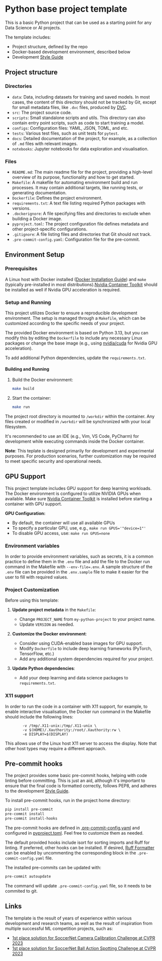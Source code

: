 # Python base project template

This is a basic Python project that can be used as a starting point for any
Data Science or AI projects.

The template includes:

- Project structure, defined by the repo
- Docker-based development environment, described below
- Development [Style Guide](GUIDE.md)

## Project structure

### Directories

* `data`: Data, including datasets for training and saved models. In most cases, the content of this directory should not be tracked by Git, except for small metadata files, like `.dvc` files, produced by [DVC](https://dvc.org/doc).
* `src`: The project source code.
* `scripts`: Small standalone scripts and utils. This directory can also contain entry point scripts, such as code to start training a model.
* `configs`: Configuration files: YAML, JSON, TOML, and etc.
* `tests`: Various test files, such as unit tests for `pytest`.
* `docs`: Detailed documentation of the project, for example, as a collection of `.md` files with relevant images.
* `notebooks`: Jupyter notebooks for data exploration and visualisation.

### Files

* `README.md`: The main readme file for the project, providing a high-level overview of its purpose, functionality and how to get started.
* `Makefile`: A makefile for automating environment build and run processes. It may contain additional targets, like running tests, or generating documentation.
* `Dockerfile`: Defines the project environment.
* `requirements.txt`: A text file listing required Python packages with versions.
* `.dockerignore`: A file specifying files and directories to exclude when building a Docker image.
* `pyproject.toml`: The project configuration file defines metadata and other project-specific configurations.
* `.gitignore`: A file listing files and directories that Git should not track.
* `.pre-commit-config.yaml`: Configuration file for the pre-commit.

## Environment Setup

### Prerequisites
A Linux host with Docker installed ([Docker Installation Guide](https://docs.docker.com/engine/install/)) and `make` (typically pre-installed in most distributions).[Nvidia Container Toolkit](https://github.com/NVIDIA/nvidia-container-toolkit) should be installed as well if Nvidia GPU acceleration is required.

### Setup and Running

This project utilizes Docker to ensure a reproducible development environment.
The setup is managed through a `Makefile`, which can be customized according to
the specific needs of your project.

The provided Docker environment is based on Python 3.13, but you can modify this
by editing the `Dockerfile` to include any necessary Linux packages or change
the base image (e.g., using [nvidia/cuda](https://hub.docker.com/r/nvidia/cuda/) for Nvidia GPU acceleration).

To add additional Python dependencies, update the `requirements.txt`.

#### Building and Running

1. Build the Docker environment:
    ```bash
    make build
    ```

2. Start the container:
    ```bash
    make run
    ```

The project root directory is mounted to `/workdir` within the container. Any files created
or modified in `/workdir` will be synchronized with your local filesystem.

It's recommended to use an IDE (e.g., Vim, VS Code, PyCharm) for development while executing commands inside the Docker container.

**Note**: This teplate is designed primarily for development and experimental purposes.
For production scenarios, further customization may be required to meet specific
security and operational needs.

## GPU Support

This project template includes GPU support for deep learning workloads. The Docker environment is configured to utilize NVIDIA GPUs when available. Make sure [Nvidia Container Toolkit](https://github.com/NVIDIA/nvidia-container-toolkit) is installed before starting a container with GPU support.

**GPU Configuration:**
- By default, the container will use all available GPUs
- To specify a particular GPU, use, e.g., `make run GPUS='"device=1"'`
- To disable GPU access, use: `make run GPUS=none`

### Environment variables

In order to provide environment variables, such as secrets, it is a common practice to define them in the `.env` file and add the file to the Docker run command in the Makefile with `--env-file=.env`. A sample structure of the `.env` file can be provided in the `.env.sample` file to make it easier for the user to fill with required values.

### Project Customization

Before using this template:

1. **Update project metadata** in the `Makefile`:
   - Change `PROJECT_NAME` from `my-python-project` to your project name.
   - Update `VERSION` as needed.

2. **Customize the Docker environment**:
   - Consider using CUDA-enabled base images for GPU support.
   - Modify `Dockerfile` to include deep learning frameworks (PyTorch, TensorFlow, etc.)
   - Add any additional system dependencies required for your project.

3. **Update Python dependencies**:
   - Add your deep learning and data science packages to `requirements.txt`.

### X11 support

In order to run the code in a container with X11 support, for example, to enable interactive visualisation, the Docker run command in the Makefile should include the following lines:

```
        -v /tmp/.X11-unix:/tmp/.X11-unix \
        -v $(HOME)/.Xauthority:/root/.Xauthority:rw \
        -e DISPLAY=$(DISPLAY)
```

This allows use of the Linux host X11 server to access the display. Note that other host types may require a different approach.

## Pre-commit hooks

The project provides some basic pre-commit hooks, helping with code linting before committing. This is just an aid, although it's important to ensure that the final code is formatted correctly, follows PEP8, and adheres to the development [Style Guide](GUIDE.md).

To install pre-commit hooks, run in the project home directory:
```bash
pip install pre-commit
pre-commit install
pre-commit install-hooks
```

The pre-commit hooks are defined in [.pre-commit-config.yaml](.pre-commit-config.yaml) and configured in [pyproject.toml](pyproject.toml). Feel free to customize them as needed.

The default provided hooks include isort for sorting imports and Ruff for linting. If preferred, other hooks can be installed. If desired, [Ruff Formatter](https://docs.astral.sh/ruff/formatter/) can be enabled by uncommenting the corresponding block in the `.pre-commit-config.yaml` file.

The installed pre-commits can be updated with:

```bash
pre-commit autoupdate
```

The command will update `.pre-commit-config.yaml` file, so it needs to be commited to git.

## Links

The template is the result of years of experience within various development and research teams, as well as the result of inspiration from multiple successful ML competition projects, such as:
* [1st place solution for SoccerNet Camera Calibration Challenge at CVPR 2023](https://github.com/NikolasEnt/soccernet-calibration-sportlight)
* [1st place solution for SoccerNet Ball Action Spotting Challenge at CVPR 2023](https://github.com/lRomul/ball-action-spotting)
